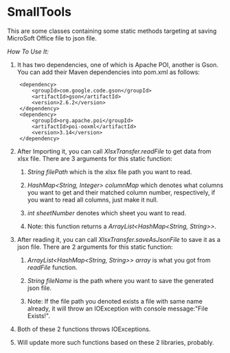# SmallTools
This are some classes containing some static methods targeting at saving MicroSoft Office file to json file.



*How To Use It:* 

1. It has two dependencies, one of which is Apache POI, another is Gson. You can add their Maven dependencies into pom.xml as follows:

```
	<dependency>
		<groupId>com.google.code.gson</groupId>
		<artifactId>gson</artifactId>
		<version>2.6.2</version>
   	</dependency>
   	<dependency>
   		<groupId>org.apache.poi</groupId>
   		<artifactId>poi-ooxml</artifactId>
   		<version>3.14</version>
   	</dependency>
```

2. After Importing it, you can call *XlsxTransfer.readFile* to get data from xlsx file. There are 3 arguments for this static function: 

   1. *String filePath* which is the xlsx file path you want to read. 

   2. *HashMap\<String, Integer> columnMap* which denotes what columns you want to get and their matched column number, respectively, if you want to read all columns, just make it null.

   3. *int sheetNumber* denotes which sheet you want to read. 

   4. Note: this function returns a *ArrayList\<HashMap\<String, String>>*.

3. After reading it, you can call *XlsxTransfer.saveAsJsonFile* to save it as a json file. There are 2 arguments for this static function:

   1. *ArrayList\<HashMap\<String, String>> array* is what you got from *readFile* function.

   2. *String fileName* is the path where you want to save the generated json file.

   3. Note: If the file path you denoted exists a file with same name already, it will throw an IOException with console message:"File Exists!".

4. Both of these 2 functions throws IOExceptions.

5. Will update more such functions based on these 2 libraries, probably.
